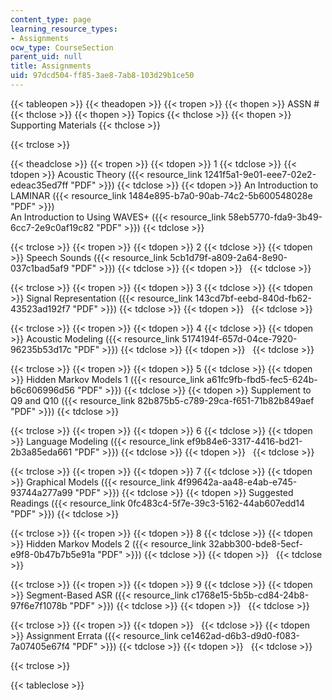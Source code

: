 ```yaml
---
content_type: page
learning_resource_types:
- Assignments
ocw_type: CourseSection
parent_uid: null
title: Assignments
uid: 97dcd504-ff85-3ae8-7ab8-103d29b1ce50
---
```


{{< tableopen >}}
{{< theadopen >}}
{{< tropen >}}
{{< thopen >}}
ASSN #
{{< thclose >}}
{{< thopen >}}
Topics
{{< thclose >}}
{{< thopen >}}
Supporting Materials
{{< thclose >}}

{{< trclose >}}

{{< theadclose >}}
{{< tropen >}}
{{< tdopen >}}
1
{{< tdclose >}}
{{< tdopen >}}
Acoustic Theory ({{< resource_link 1241f5a1-9e01-eee7-02e2-edeac35ed7ff "PDF" >}})
{{< tdclose >}}
{{< tdopen >}}
An Introduction to LAMINAR ({{< resource_link 1484e895-b7a0-90ab-74c2-5b600548028e "PDF" >}})  
An Introduction to Using WAVES+ ({{< resource_link 58eb5770-fda9-3b49-6cc7-2e9c0af19c82 "PDF" >}})
{{< tdclose >}}

{{< trclose >}}
{{< tropen >}}
{{< tdopen >}}
2
{{< tdclose >}}
{{< tdopen >}}
Speech Sounds ({{< resource_link 5cb1d79f-a809-2a64-8e90-037c1bad5af9 "PDF" >}})
{{< tdclose >}}
{{< tdopen >}}
 
{{< tdclose >}}

{{< trclose >}}
{{< tropen >}}
{{< tdopen >}}
3
{{< tdclose >}}
{{< tdopen >}}
Signal Representation ({{< resource_link 143cd7bf-eebd-840d-fb62-43523ad192f7 "PDF" >}})
{{< tdclose >}}
{{< tdopen >}}
 
{{< tdclose >}}

{{< trclose >}}
{{< tropen >}}
{{< tdopen >}}
4
{{< tdclose >}}
{{< tdopen >}}
Acoustic Modeling ({{< resource_link 5174194f-657d-04ce-7920-96235b53d17c "PDF" >}})
{{< tdclose >}}
{{< tdopen >}}
 
{{< tdclose >}}

{{< trclose >}}
{{< tropen >}}
{{< tdopen >}}
5
{{< tdclose >}}
{{< tdopen >}}
Hidden Markov Models 1 ({{< resource_link a61fc9fb-fbd5-fec5-624b-b6c606996d56 "PDF" >}})
{{< tdclose >}}
{{< tdopen >}}
Supplement to Q9 and Q10 ({{< resource_link 82b875b5-c789-29ca-f651-71b82b849aef "PDF" >}})
{{< tdclose >}}

{{< trclose >}}
{{< tropen >}}
{{< tdopen >}}
6
{{< tdclose >}}
{{< tdopen >}}
Language Modeling ({{< resource_link ef9b84e6-3317-4416-bd21-2b3a85eda661 "PDF" >}})
{{< tdclose >}}
{{< tdopen >}}
 
{{< tdclose >}}

{{< trclose >}}
{{< tropen >}}
{{< tdopen >}}
7
{{< tdclose >}}
{{< tdopen >}}
Graphical Models ({{< resource_link 4f99642a-aa48-e4ab-e745-93744a277a99 "PDF" >}})
{{< tdclose >}}
{{< tdopen >}}
Suggested Readings ({{< resource_link 0fc483c4-5f7e-39c3-5162-44ab607edd14 "PDF" >}})
{{< tdclose >}}

{{< trclose >}}
{{< tropen >}}
{{< tdopen >}}
8
{{< tdclose >}}
{{< tdopen >}}
Hidden Markov Models 2 ({{< resource_link 32abb300-bde8-5ecf-e9f8-0b47b7b5e91a "PDF" >}})
{{< tdclose >}}
{{< tdopen >}}
 
{{< tdclose >}}

{{< trclose >}}
{{< tropen >}}
{{< tdopen >}}
9
{{< tdclose >}}
{{< tdopen >}}
Segment-Based ASR ({{< resource_link c1768e15-5b5b-cd84-24b8-97f6e7f1078b "PDF" >}})
{{< tdclose >}}
{{< tdopen >}}
 
{{< tdclose >}}

{{< trclose >}}
{{< tropen >}}
{{< tdopen >}}
 
{{< tdclose >}}
{{< tdopen >}}
Assignment Errata ({{< resource_link ce1462ad-d6b3-d9d0-f083-7a07405e67f4 "PDF" >}})
{{< tdclose >}}
{{< tdopen >}}
 
{{< tdclose >}}

{{< trclose >}}

{{< tableclose >}}